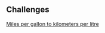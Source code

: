 ## Challenges

[Miles per gallon to kilometers per litre](https://www.codewars.com/kata/miles-per-gallon-to-kilometers-per-liter/train/python)
